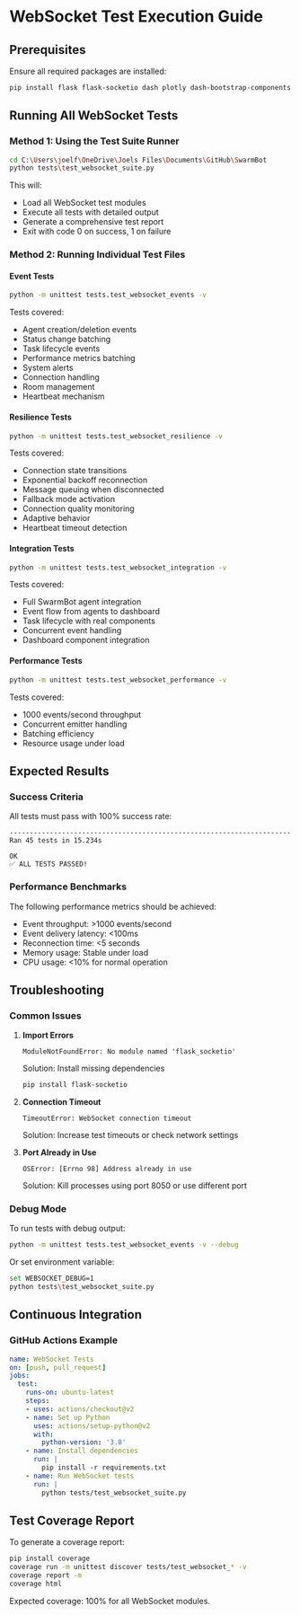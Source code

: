 # WebSocket Test Execution Guide

## Prerequisites
Ensure all required packages are installed:
```bash
pip install flask flask-socketio dash plotly dash-bootstrap-components
```

## Running All WebSocket Tests

### Method 1: Using the Test Suite Runner
```bash
cd C:\Users\joelf\OneDrive\Joels Files\Documents\GitHub\SwarmBot
python tests\test_websocket_suite.py
```

This will:
- Load all WebSocket test modules
- Execute all tests with detailed output
- Generate a comprehensive test report
- Exit with code 0 on success, 1 on failure

### Method 2: Running Individual Test Files

#### Event Tests
```bash
python -m unittest tests.test_websocket_events -v
```
Tests covered:
- Agent creation/deletion events
- Status change batching
- Task lifecycle events
- Performance metrics batching
- System alerts
- Connection handling
- Room management
- Heartbeat mechanism

#### Resilience Tests
```bash
python -m unittest tests.test_websocket_resilience -v
```
Tests covered:
- Connection state transitions
- Exponential backoff reconnection
- Message queuing when disconnected
- Fallback mode activation
- Connection quality monitoring
- Adaptive behavior
- Heartbeat timeout detection

#### Integration Tests
```bash
python -m unittest tests.test_websocket_integration -v
```
Tests covered:
- Full SwarmBot agent integration
- Event flow from agents to dashboard
- Task lifecycle with real components
- Concurrent event handling
- Dashboard component integration

#### Performance Tests
```bash
python -m unittest tests.test_websocket_performance -v
```
Tests covered:
- 1000 events/second throughput
- Concurrent emitter handling
- Batching efficiency
- Resource usage under load

## Expected Results

### Success Criteria
All tests must pass with 100% success rate:
```
----------------------------------------------------------------------
Ran 45 tests in 15.234s

OK
✅ ALL TESTS PASSED!
```

### Performance Benchmarks
The following performance metrics should be achieved:
- Event throughput: >1000 events/second
- Event delivery latency: <100ms
- Reconnection time: <5 seconds
- Memory usage: Stable under load
- CPU usage: <10% for normal operation

## Troubleshooting

### Common Issues

1. **Import Errors**
   ```
   ModuleNotFoundError: No module named 'flask_socketio'
   ```
   Solution: Install missing dependencies
   ```bash
   pip install flask-socketio
   ```

2. **Connection Timeout**
   ```
   TimeoutError: WebSocket connection timeout
   ```
   Solution: Increase test timeouts or check network settings

3. **Port Already in Use**
   ```
   OSError: [Errno 98] Address already in use
   ```
   Solution: Kill processes using port 8050 or use different port

### Debug Mode
To run tests with debug output:
```bash
python -m unittest tests.test_websocket_events -v --debug
```

Or set environment variable:
```bash
set WEBSOCKET_DEBUG=1
python tests\test_websocket_suite.py
```

## Continuous Integration

### GitHub Actions Example
```yaml
name: WebSocket Tests
on: [push, pull_request]
jobs:
  test:
    runs-on: ubuntu-latest
    steps:
    - uses: actions/checkout@v2
    - name: Set up Python
      uses: actions/setup-python@v2
      with:
        python-version: '3.8'
    - name: Install dependencies
      run: |
        pip install -r requirements.txt
    - name: Run WebSocket tests
      run: |
        python tests/test_websocket_suite.py
```

## Test Coverage Report

To generate a coverage report:
```bash
pip install coverage
coverage run -m unittest discover tests/test_websocket_* -v
coverage report -m
coverage html
```

Expected coverage: 100% for all WebSocket modules.
